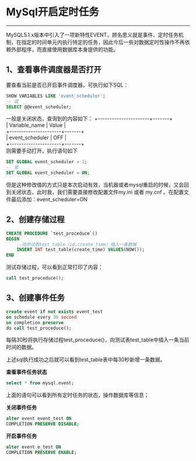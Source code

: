 # MySql开启定时任务

*****

MySQL5.1.x版本中引入了一项新特性EVENT，顾名思义就是事件、定时任务机制，在指定的时间单元内执行特定的任务，因此今后一些对数据定时性操作不再依赖外部程序，而直接使用数据库本身提供的功能。

## 1、查看事件调度器是否打开

要查看当前是否已开启事件调度器，可执行如下SQL：

```sql
SHOW VARIABLES LIKE 'event_scheduler';
-- 或
SELECT @@event_scheduler;
```
一般是关闭状态，查询到的内容如下：
+----------------------+-------+  
| Variable_name   | Value |  
+----------------------+-------+  
| event_scheduler | OFF  |  
+----------------------+-------+  
则需要手动打开，执行语句如下

```sql
SET GLOBAL event_scheduler = 1;
-- 或
SET GLOBAL event_scheduler = ON;
```

但是这种修改值的方式只是本次启动有效，当机器或者mysql重启的时候，又会回到关闭状态，此时我，我们需要直接修改配置文件my.ini 或者 my.cnf 。在配置文件最后添加：event_scheduler=ON

## 2、创建存储过程

```sql
CREATE PROCEDURE `test_proceduce`()
BEGIN
	--向测试表test_table（id,create_time）插入一条数据
	INSERT INT test_table(create_time) VALUES(NOW());
END
```

测试存储过程，可以看到正常打印了内容：

```sql
call test_proceduce();
```

## 3、创建事件任务

```sql
create event if not exists event_test
on schedule every 30 second
on completion preserve
do call test_proceduce();
```

每隔30秒将执行存储过程test_proceduce()，向测试表test_table中插入一条当前时间的数据。

上述sql执行成功之后就可以看到test_table表中每30秒新增一条数据。

**查看事件任务状态**

```sql
select * from mysql.event;
```

上面的语句可以看到所有定时任务的状态，操作数据库等信息；

**关闭事件任务**

```sql
alter event event_test ON
COMPLETION PRESERVE DISABLE;
```

**开启事件任务**

```sql
alter event e_test ON
COMPLETION PRESERVE ENABLE;
```

